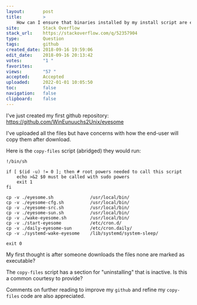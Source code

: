 ```yaml
---
layout:       post
title:        >
    How can I ensure that binaries installed by my install script are executable?
site:         Stack Overflow
stack_url:    https://stackoverflow.com/q/52357904
type:         Question
tags:         github
created_date: 2018-09-16 19:59:06
edit_date:    2018-09-16 20:13:42
votes:        "1 "
favorites:    
views:        "57 "
accepted:     Accepted
uploaded:     2022-01-01 10:05:50
toc:          false
navigation:   false
clipboard:    false
---
```


I've just created my first github repository: https://github.com/WinEunuuchs2Unix/eyesome

I've uploaded all the files but have concerns with how the end-user will copy them after download.

Here is the `copy-files` script (abridged) they would run:

<!-- Language-all: lang-bash -->

``` 
!/bin/sh

if [ $(id -u) != 0 ]; then # root powers needed to call this script
    echo >&2 $0 must be called with sudo powers
    exit 1
fi

cp -v ./eyesome.sh              /usr/local/bin/
cp -v ./eyesome-cfg.sh          /usr/local/bin/
cp -v ./eyesome-src.sh          /usr/local/bin/
cp -v ./eyesome-sun.sh          /usr/local/bin/
cp -v ./wake-eyesome.sh         /usr/local/bin/
cp -v ./start-eyesome           /etc/cron.d/
cp -v ./daily-eyesome-sun       /etc/cron.daily/
cp -v ./systemd-wake-eyesome    /lib/systemd/system-sleep/

exit 0

```

My first thought is after someone downloads the files none are marked as executable?

The `copy-files` script has a section for "uninstalling" that is inactive. Is this a common courtesy to provide?

Comments on further reading to improve my `github` and refine my `copy-files` code are also appreciated.
